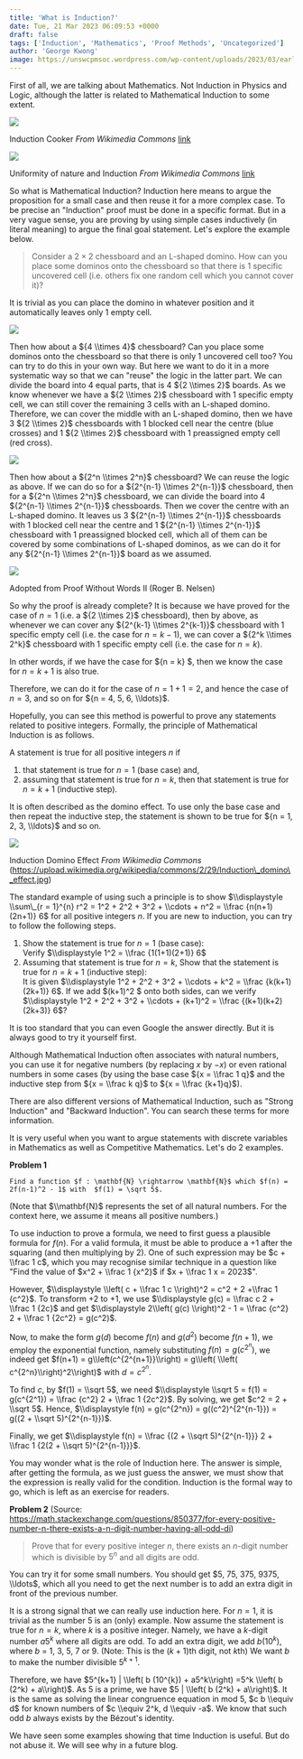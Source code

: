 ```yaml
---
title: 'What is Induction?'
date: Tue, 21 Mar 2023 06:09:53 +0000
draft: false
tags: ['Induction', 'Mathematics', 'Proof Methods', 'Uncategorized']
author: 'George Kwong'
image: https://unswcpmsoc.wordpress.com/wp-content/uploads/2023/03/early_induction_hob_cooker_rankin_kennedy_electrical_installations_vol_ii_1909-2.jpg?w=359'
---
```


First of all, we are talking about Mathematics. Not Induction in Physics and Logic, although the latter is related to Mathematical Induction to some extent.

<!--more-->

![](https://unswcpmsoc.wordpress.com/wp-content/uploads/2023/03/early_induction_hob_cooker_rankin_kennedy_electrical_installations_vol_ii_1909-2.jpg?w=359)

Induction Cooker _From Wikimedia Commons_ [link](https://upload.wikimedia.org/wikipedia/commons/6/68/Early\_induction\_hob\_cooker\_%28Rankin\_Kennedy%2C\_Electrical\_Installations%2C\_Vol\_II%2C\_1909%29.jpg)

![](https://unswcpmsoc.wordpress.com/wp-content/uploads/2023/03/what_is_the_unifomity_of_nature-2.png?w=561)

Uniformity of nature and Induction _From Wikimedia Commons_ [link](https://commons.wikimedia.org/wiki/File:What_is_the_Unifomity_of_nature.png)

So what is Mathematical Induction? Induction here means to argue the proposition for a small case and then reuse it for a more complex case. To be precise an "Induction" proof must be done in a specific format. But in a very vague sense, you are proving by using simple cases inductively (in literal meaning) to argue the final goal statement. Let's explore the example below.

> Consider a ${2 \times 2}$ chessboard and an L-shaped domino. How can you place some dominos onto the chessboard so that there is 1 specific uncovered cell (i.e. others fix one random cell which you cannot cover it)?

It is trivial as you can place the domino in whatever position and it automatically leaves only 1 empty cell.

![](https://unswcpmsoc.wordpress.com/wp-content/uploads/2023/03/picture1-1.png?w=1024)

Then how about a ${4 \\times 4}$ chessboard? Can you place some dominos onto the chessboard so that there is only 1 uncovered cell too? You can try to do this in your own way. But here we want to do it in a more systematic way so that we can "reuse" the logic in the latter part. We can divide the board into 4 equal parts, that is 4 ${2 \\times 2}$ boards. As we know whenever we have a ${2 \\times 2}$ chessboard with 1 specific empty cell, we can still cover the remaining 3 cells with an L-shaped domino. Therefore, we can cover the middle with an L-shaped domino, then we have 3 ${2 \\times 2}$ chessboards with 1 blocked cell near the centre (blue crosses) and 1 ${2 \\times 2}$ chessboard with 1 preassigned empty cell (red cross).

![](https://unswcpmsoc.wordpress.com/wp-content/uploads/2023/03/picture2.png?w=1024)

Then how about a ${2^n \\times 2^n}$ chessboard? We can reuse the logic as above. If we can do so for a ${2^{n-1} \\times 2^{n-1}}$ chessboard, then for a ${2^n \\times 2^n}$ chessboard, we can divide the board into 4 ${2^{n-1} \\times 2^{n-1}}$ chessboards. Then we cover the centre with an L-shaped domino. It leaves us 3 ${2^{n-1} \\times 2^{n-1}}$ chessboards with 1 blocked cell near the centre and 1 ${2^{n-1} \\times 2^{n-1}}$ chessboard with 1 preassigned blocked cell, which all of them can be covered by some combinations of L-shaped dominos, as we can do it for any ${2^{n-1} \\times 2^{n-1}}$ board as we assumed.

![](https://unswcpmsoc.wordpress.com/wp-content/uploads/2023/03/picture3.png?w=589)

Adopted from Proof Without Words II (Roger B. Nelsen)

So why the proof is already complete? It is because we have proved for the case of ${n = 1}$ (i.e. a ${2 \\times 2}$ chessboard), then by above, as whenever we can cover any ${2^{k-1} \\times 2^{k-1}}$ chessboard with 1 specific empty cell (i.e. the case for ${n = k - 1}$), we can cover a ${2^k \\times 2^k}$ chessboard with 1 specific empty cell (i.e. the case for ${n = k}$).

In other words, if we have the case for ${n = k} $, then we know the case for ${n = k + 1}$ is also true.

Therefore, we can do it for the case of ${n = 1 + 1 = 2}$, and hence the case of ${n = 3}$, and so on for ${n = 4, 5, 6, \\ldots}$.

Hopefully, you can see this method is powerful to prove any statements related to positive integers. Formally, the principle of Mathematical Induction is as follows.

A statement is true for all positive integers ${n}$ if

1.  that statement is true for ${n = 1}$ (base case) and,
2.  assuming that statement is true for ${n = k}$, then that statement is true for ${n = k + 1}$ (inductive step).

It is often described as the domino effect. To use only the base case and then repeat the inductive step, the statement is shown to be true for ${n = 1, 2, 3, \\ldots}$ and so on.

![](https://unswcpmsoc.wordpress.com/wp-content/uploads/2023/03/induction_domino_effect.jpg?w=1024)

Induction Domino Effect _From Wikimedia Commons_ (https://upload.wikimedia.org/wikipedia/commons/2/29/Induction\_domino\_effect.jpg)

The standard example of using such a principle is to show $\\displaystyle \\sum\_{r = 1}^{n} r^2 = 1^2 + 2^2 + 3^2 + \\cdots + n^2 = \\frac {n(n+1)(2n+1)} 6$ for all positive integers ${n}$. If you are new to induction, you can try to follow the following steps.

1.  Show the statement is true for ${n = 1}$ (base case):  
    Verify $\\displaystyle 1^2 = \\frac {1(1+1)(2+1)} 6$
2.  Assuming that statement is true for ${n = k}$, Show that the statement is true for ${n = k + 1}$ (inductive step):  
    It is given $\\displaystyle 1^2 + 2^2 + 3^2 + \\cdots + k^2 = \\frac {k(k+1)(2k+1)} 6$. If we add $(k+1)^2 $ onto both sides, can we verify $\\displaystyle 1^2 + 2^2 + 3^2 + \\cdots + (k+1)^2 = \\frac {(k+1)(k+2)(2k+3)} 6$?

It is too standard that you can even Google the answer directly. But it is always good to try it yourself first.

Although Mathematical Induction often associates with natural numbers, you can use it for negative numbers (by replacing ${x}$ by ${-x}$) or even rational numbers in some cases (by using the base case ${x = \\frac 1 q}$ and the inductive step from ${x = \\frac k q}$ to ${x = \\frac {k+1}q}$).

There are also different versions of Mathematical Induction, such as "Strong Induction" and "Backward Induction". You can search these terms for more information.

It is very useful when you want to argue statements with discrete variables in Mathematics as well as Competitive Mathematics. Let's do 2 examples.

**Problem 1**

```
Find a function $f : \mathbf{N} \rightarrow \mathbf{N}$ which $f(n) = 2f(n-1)^2 - 1$ with  $f(1) = \sqrt 5$. 
```

(Note that $\\mathbf{N}$ represents the set of all natural numbers. For the context here, we assume it means all positive numbers.)

To use induction to prove a formula, we need to first guess a plausible formula for $f(n)$. For a valid formula, it must be able to produce a $+1$ after the squaring (and then multiplying by 2). One of such expression may be $c + \\frac 1 c$, which you may recognise similar technique in a question like "Find the value of $x^2 + \\frac 1 {x^2}$ if $x + \\frac 1 x = 2023$".

However, $\\displaystyle \\left( c + \\frac 1 c \\right)^2 = c^2 + 2 +\\frac 1 {c^2}$. To transform $+2$ to $+1$, we use $\\displaystyle g(c) = \\frac c 2 + \\frac 1 {2c}$ and get $\\displaystyle 2\\left( g(c) \\right)^2 - 1 = \\frac {c^2} 2 + \\frac 1 {2c^2} = g(c^2)$.

Now, to make the form $g(d)$ become $f(n)$ and $g(d^2)$ become $f(n+1)$, we employ the exponential function, namely substituting $f(n) = g(c^{2^n})$, we indeed get $f(n+1) = g\\left(c^{2^{n+1}}\\right) = g\\left( \\left( c^{2^n}\\right)^2\\right)$ with $d = c^{2^{n}}$.

To find $c$, by $f(1) = \\sqrt 5$, we need $\\displaystyle \\sqrt 5 = f(1) = g(c^{2^1}) = \\frac {c^2} 2 + \\frac 1 {2c^2}$. By solving, we get $c^2 = 2 + \\sqrt 5$. Hence, $\\displaystyle f(n) = g(c^{2^n}) = g((c^2)^{2^{n-1}}) = g((2 + \\sqrt 5)^{2^{n-1}})$.

Finally, we get $\\displaystyle f(n) = \\frac {(2 + \\sqrt 5)^{2^{n-1}}} 2 + \\frac 1 {2(2 + \\sqrt 5)^{2^{n-1}}}$.

You may wonder what is the role of Induction here. The answer is simple, after getting the formula, as we just guess the answer, we must show that the expression is really valid for the condition. Induction is the formal way to go, which is left as an exercise for readers.

**Problem 2** (Source: https://math.stackexchange.com/questions/850377/for-every-positive-number-n-there-exists-a-n-digit-number-having-all-odd-di)

> Prove that for every positive integer $n$, there exists an $n$-digit number which is divisible by $5^n$ and all digits are odd.

You can try it for some small numbers. You should get $5, 75, 375, 9375, \\ldots$, which all you need to get the next number is to add an extra digit in front of the previous number.

It is a strong signal that we can really use induction here. For $n = 1$, it is trivial as the number 5 is an (only) example. Now assume the statement is true for $n = k$, where $k$ is a positive integer. Namely, we have a $k$-digit number $a5^k$ where all digits are odd. To add an extra digit, we add $b (10^k)$, where $b$ = 1, 3, 5, 7 or 9. (Note: This is the $(k+1)$th digit, not $k$th) We want $b$ to make the number divisible $5^{k+1}$.

Therefore, we have $5^{k+1} | \\left( b (10^{k}) + a5^k\\right) =5^k \\left( b (2^k) + a\\right)$. As 5 is a prime, we have $5 | \\left( b (2^k) + a\\right)$. It is the same as solving the linear congruence equation in mod 5, $c b \\equiv d$ for known numbers of $c \\equiv 2^k, d \\equiv -a$. We know that such odd $b$ always exists by the Bézout's identity.

We have seen some examples showing that time Induction is useful. But do not abuse it. We will see why in a future blog.